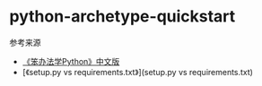 # python-archetype-quickstart

参考来源

+ [《笨办法学Python》中文版](http://www.2cto.com/shouce/Pythonbbf/ex46.html)
+ [《setup.py vs requirements.txt》](setup.py vs requirements.txt)
